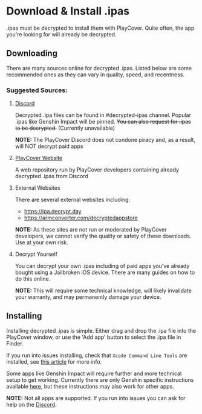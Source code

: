# Download & Install .ipas

.ipas must be decrypted to install them with PlayCover. Quite often, the app you're looking for will already be decrypted.

## Downloading

There are many sources online for decrypted .ipas. Listed below are some recommended ones as they can vary in quality, speed, and recentness.

### Suggested Sources:
1. [Discord](https://discord.com/channels/871829896492642387/918279999209996288)

    Decrypted .ipa files can be found in #decrypted-ipas channel. Popular .ipas like Genshin Impact will be pinned. ~~You can also request for .ipas to be decrypted.~~ (Currently unavailable)

    __NOTE:__ The PlayCover Discord does not condone piracy and, as a result, will NOT decrypt paid apps

2. [PlayCover Website](https://ipa.playcover.workers.dev/0:/)

    A web repository run by PlayCover developers containing already decrypted .ipas from Discord

3. External Websites
    
    There are several external websites including:
    - <https://ipa.decrypt.day>
    - <https://armconverter.com/decryptedappstore>

    __NOTE:__ As these sites are not run or moderated by PlayCover developers, we cannot verify the quality or safety of these downloads. Use at your own risk.

4. Decrypt Yourself

    You can decrypt your own .ipas including of paid apps you've already bought using a Jailbroken iOS device. There are many guides on how to do this online.

    __NOTE:__ This will require some technical knowledge, will likely invalidate your warranty, and may permanently damage your device.

## Installing

Installing decrypted .ipas is simple. Either drag and drop the .ipa file into the PlayCover window, or use the 'Add app' button to select the .ipa file in Finder.

If you run into issues installing, check that `Xcode Command Line Tools` are installed, see [this article](./DownloadPlayCover.md#installing) for more info.

Some apps like Genshin Impact will require further and more technical setup to get working. Currently there are only Genshin specific instructions available [here](./GenshinInstall.md), but these instructions may also work for other apps.

__NOTE:__ Not all apps are supported. If you run into issues you can ask for help on the [Discord](https://discord.gg/rMv5qxGTGC).